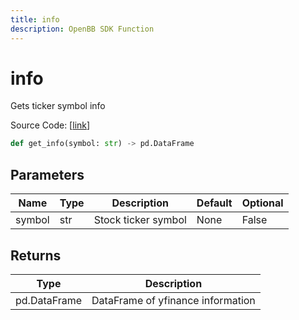 ```yaml
---
title: info
description: OpenBB SDK Function
---
```


# info

Gets ticker symbol info

Source Code: [[link](https://github.com/OpenBB-finance/OpenBBTerminal/tree/main/openbb_terminal/stocks/fundamental_analysis/yahoo_finance_model.py#L31)]

```python
def get_info(symbol: str) -> pd.DataFrame
```
## Parameters

| Name | Type | Description | Default | Optional |
| ---- | ---- | ----------- | ------- | -------- |
| symbol | str | Stock ticker symbol | None | False |

## Returns

| Type | Description |
| ---- | ----------- |
| pd.DataFrame | DataFrame of yfinance information |

